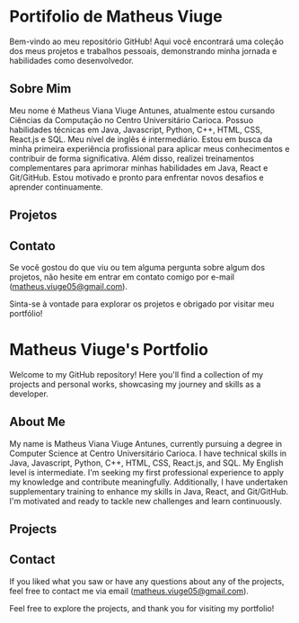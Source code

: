 # Portifolio de Matheus Viuge
Bem-vindo ao meu repositório GitHub! Aqui você encontrará uma coleção dos meus projetos e trabalhos pessoais, demonstrando minha jornada e habilidades como desenvolvedor.

## Sobre Mim

Meu nome é Matheus Viana Viuge Antunes, atualmente estou cursando Ciências da Computação no Centro Universitário Carioca. Possuo habilidades técnicas em Java, Javascript, Python, C++, HTML, CSS, React.js e SQL. Meu nível de inglês é intermediário. Estou em busca da minha primeira experiência profissional para aplicar meus conhecimentos e contribuir de forma significativa. Além disso, realizei treinamentos complementares para aprimorar minhas habilidades em Java, React e Git/GitHub. Estou motivado e pronto para enfrentar novos desafios e aprender continuamente.

## Projetos


## Contato

Se você gostou do que viu ou tem alguma pergunta sobre algum dos projetos, não hesite em entrar em contato comigo por e-mail (matheus.viuge05@gmail.com).

Sinta-se à vontade para explorar os projetos e obrigado por visitar meu portfólio!


# Matheus Viuge's Portfolio

Welcome to my GitHub repository! Here you'll find a collection of my projects and personal works, showcasing my journey and skills as a developer.

## About Me
My name is Matheus Viana Viuge Antunes, currently pursuing a degree in Computer Science at Centro Universitário Carioca. I have technical skills in Java, Javascript, Python, C++, HTML, CSS, React.js, and SQL. My English level is intermediate. I'm seeking my first professional experience to apply my knowledge and contribute meaningfully. Additionally, I have undertaken supplementary training to enhance my skills in Java, React, and Git/GitHub. I'm motivated and ready to tackle new challenges and learn continuously.

## Projects

## Contact
If you liked what you saw or have any questions about any of the projects, feel free to contact me via email (matheus.viuge05@gmail.com).

Feel free to explore the projects, and thank you for visiting my portfolio!
